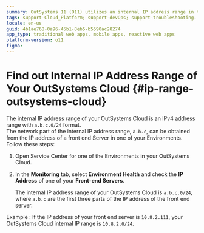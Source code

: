 ```yaml
---
summary: OutSystems 11 (O11) utilizes an internal IP address range in the `a.b.c.0/24` format, derived from the front-end server's IP in the cloud environment.
tags: support-Cloud_Platform; support-devOps; support-troubleshooting.
locale: en-us
guid: 4b1ae768-0a96-45b1-8eb5-b5590ac28274
app_type: traditional web apps, mobile apps, reactive web apps
platform-version: o11
figma:
---
```


# Find out Internal IP Address Range of Your OutSystems Cloud {#ip-range-outsystems-cloud}

The internal IP address range of your OutSystems Cloud is an IPv4 address range with `a.b.c.0/24` format.  
The network part of the internal IP address range, `a.b.c`, can be obtained from the IP address of a front end Server in one of your Environments.
Follow these steps:

1. Open Service Center for one of the Environments in your OutSystems Cloud.

1. In the **Monitoring** tab, select **Environment Health** and check the **IP Address** of one of your **Front-end Servers**. 

    The internal IP address range of your OutSystems Cloud is `a.b.c.0/24`, where `a.b.c` are the first three parts of the IP address of the front end server.

Example
:   If the IP address of your front end server is `10.8.2.111`, your OutSystems Cloud internal IP range is `10.8.2.0/24`.
